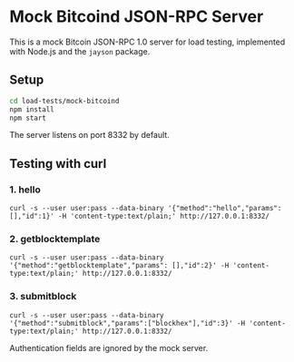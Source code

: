 # Mock Bitcoind JSON-RPC Server

This is a mock Bitcoin JSON-RPC 1.0 server for load testing, implemented with Node.js and the `jayson` package.

## Setup

```bash
cd load-tests/mock-bitcoind
npm install
npm start
```

The server listens on port 8332 by default.

## Testing with curl

### 1. hello
```
curl -s --user user:pass --data-binary '{"method":"hello","params":[],"id":1}' -H 'content-type:text/plain;' http://127.0.0.1:8332/
```

### 2. getblocktemplate
```
curl -s --user user:pass --data-binary '{"method":"getblocktemplate","params": [],"id":2}' -H 'content-type:text/plain;' http://127.0.0.1:8332/
```

### 3. submitblock
```
curl -s --user user:pass --data-binary '{"method":"submitblock","params":["blockhex"],"id":3}' -H 'content-type:text/plain;' http://127.0.0.1:8332/
```

Authentication fields are ignored by the mock server.
